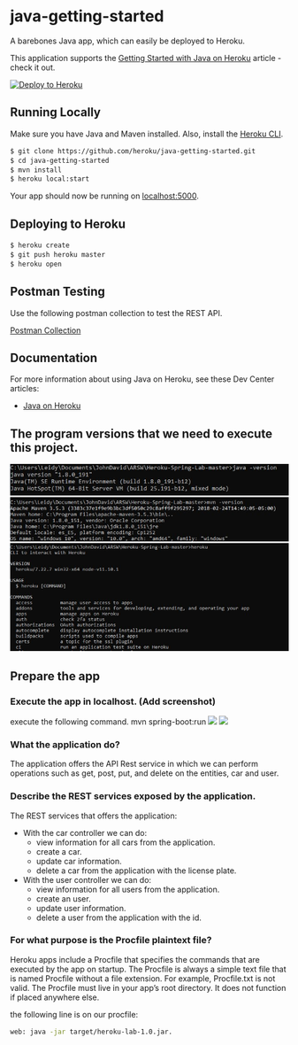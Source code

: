 # java-getting-started

A barebones Java app, which can easily be deployed to Heroku.

This application supports the [Getting Started with Java on Heroku](https://devcenter.heroku.com/articles/getting-started-with-java) article - check it out.

[![Deploy to Heroku](https://www.herokucdn.com/deploy/button.png)](https://heroku.com/deploy)

## Running Locally

Make sure you have Java and Maven installed.  Also, install the [Heroku CLI](https://cli.heroku.com/).

```sh
$ git clone https://github.com/heroku/java-getting-started.git
$ cd java-getting-started
$ mvn install
$ heroku local:start
```

Your app should now be running on [localhost:5000](http://localhost:5000/).

## Deploying to Heroku

```sh
$ heroku create
$ git push heroku master
$ heroku open
```

## Postman Testing

Use the following postman collection to test the REST API.

[Postman Collection](https://www.getpostman.com/collections/316dc4d4e748fe9810e9) 

## Documentation

For more information about using Java on Heroku, see these Dev Center articles:

- [Java on Heroku](https://devcenter.heroku.com/categories/java)

## The program versions that we need to execute this project.

![](https://github.com/jcamilovelandiab/Heroku-Spring-Lab-master/blob/master/img/java.JPG)
![](https://github.com/jcamilovelandiab/Heroku-Spring-Lab-master/blob/master/img/maven.JPG)
![](https://github.com/jcamilovelandiab/Heroku-Spring-Lab-master/blob/master/img/heroku.JPG)

## Prepare the app
### Execute the app in localhost. (Add screenshot)

  execute the following command. mvn spring-boot:run
  ![](https://github.com/jcamilovelandiab/Heroku-Spring-Lab-master/img/mvn_springbootRUN.PNG)
  ![](https://github.com/jcamilovelandiab/Heroku-Spring-Lab-master/img/herokuLocalhost5000.PNG)
  
### What the application do?
  The application offers the API Rest service in which we can perform operations such as get, post, put, and delete on the entities, car    and user.
  
### Describe the REST services exposed by the application.

  The REST services that offers the application:
- With the car controller we can do:
    - view information for all cars from the application.
    - create a car.
    - update car information.
    - delete a car from the application with the license plate.
- With the user controller we can do:
    - view information for all users from the application.
    - create an user.
    - update user information.
    - delete a user from the application with the id.

### For what purpose is the Procfile plaintext file? 

 Heroku apps include a Procfile that specifies the commands that are executed by the app on startup.
 The Procfile is always a simple text file that is named Procfile without a file extension. For example, Procfile.txt is not valid.  The Procfile must live in your app’s root directory. It does not function if placed anywhere else.
 
 the following line is on our procfile:
 ```sh
web: java -jar target/heroku-lab-1.0.jar.
```
  
